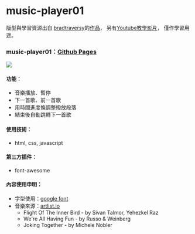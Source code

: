 # music-player01
版型與學習資源出自 [bradtraversy](https://github.com/bradtraversy)的[作品](https://github.com/bradtraversy/vanillawebprojects/tree/master/music-player)，
另有[Youtube教學影片](https://www.youtube.com/watch?v=QTHRWGn_sJw)，
僅作學習用途。

### music-player01：[Github Pages](https://joyun25.github.io/music-player01/)
![](https://i.imgur.com/t45Wtbj.png)

#### 功能：
- 音樂播放、暫停
- 下一首歌、前一首歌
- 用時間進度條調整撥放段落
- 結束後自動跳轉下一首歌

#### 使用技術：
- html, css, javascript

#### 第三方插件：
- font-awesome

#### 內容使用申明：
- 字型使用：[google font](https://fonts.google.com/)
- 音樂來源：[artlist.io](https://artlist.io/)
  - Flight Of The Inner Bird - by Sivan Talmor, Yehezkel Raz
  - We're All Having Fun - by Russo & Weinberg
  - Joking Together - by Michele Nobler
